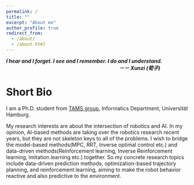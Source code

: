 ```yaml
---
permalink: /
title: ""
excerpt: "About me"
author_profile: true
redirect_from: 
  - /about/
  - /about.html
---
```


***I hear and I forget. I see and I remember. I do and I understand.   
&emsp;&emsp;&emsp;&emsp;&emsp;&emsp;&emsp;&emsp;&emsp;&emsp;&emsp;&emsp;&emsp;&emsp;&emsp;&emsp;&emsp;&emsp;&emsp;&emsp;&emsp;&emsp;－－ Xunzi (荀子)*** 

Short Bio
======
I am a Ph.D. student from [TAMS group](https://tams.informatik.uni-hamburg.de), Informatics Department, Universität Hamburg.

My research interests are about the intersection of robotics and AI. In my opinion, AI-based methods are taking over the robotics research recent years, but they are not skeleton keys to all of the problems. I wish to bridge the model-based methods(MPC, RRT, Inverse optimal control etc.) and data-driven methods(Reinforcement learning, Inverse Reinforcement learning, imitation learning etc.) together. So my concrete research topics include data-driven prediction methods, optimization-based trajectory planning, and reinforcement learning, aiming to make the robot behavior reactive and also predictive to the environment.

<div style="display:inline-block;width:270px;"><script type="text/javascript" src="//rf.revolvermaps.com/0/0/6.js?i=5ns15e6mbbk&amp;m=7&amp;c=e63100&amp;cr1=ffffff&amp;f=arial&amp;l=0&amp;bv=90&amp;lx=-420&amp;ly=420&amp;hi=20&amp;he=7&amp;hc=a8ddff&amp;rs=80" async="async"></script></div>

